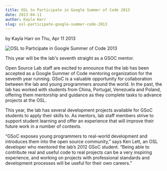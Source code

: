 ```yaml
---
title: OSL to Participate in Google Summer of Code 2013
date: 2013-04-11
author: Kayla Harr
slug: osl-participate-google-summer-code-2013
---
```

by Kayla Harr on Thu, Apr 11 2013

![OSL to Participate in Google Summer of Code 2013](/images/gsoc-feature.png#blog)

This year will be the lab's seventh straight as a GSOC mentor.

Open Source Lab staff are excited to announce that the lab has been accepted as
a Google Summer of Code mentoring organization for the seventh year running.
GSoC is a valuable opportunity for collaboration between the lab and young
programmers around the world. In the past, the lab has worked with students from
China, Portugal, Venezuela and Poland, offering them mentorship and guidance as
they complete tasks to advance projects at the OSL.

This year, the lab has several development projects available for GSoC students
to apply their skills to. As mentors, lab staff members strive to support
student learning and offer an experience that will improve their future work in
a number of contexts.

“GSoC exposes young programmers to real-world development and introduces them
into the open source community,” says Ken Lett, an OSL developer who mentored
the lab’s 2012 GSoC student. “Being able to contribute real and useful code to
real projects can be a very inspiring experience, and working on projects with
professional standards and development processes will be useful for their own
careers.”
